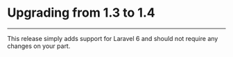 # Upgrading from 1.3 to 1.4

---

<a name="section-1"></a>

This release simply adds support for Laravel 6 and should not require any changes on your part.
